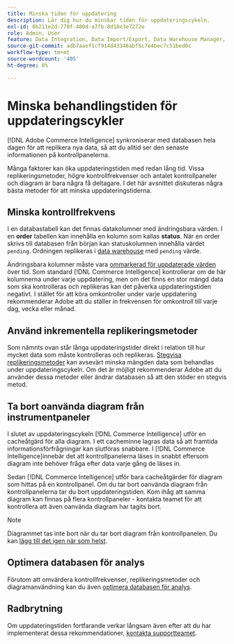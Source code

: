 ```yaml
---
title: Minska tiden för uppdatering
description: Lär dig hur du minskar tiden för uppdateringscykeln.
exl-id: 0b211e2d-770f-480d-a7fb-8d10e3e7272e
role: Admin, User
feature: Data Integration, Data Import/Export, Data Warehouse Manager, Dashboards
source-git-commit: adb7aaef1cf914d43348abf5c7e4bec7c51bed0c
workflow-type: tm+mt
source-wordcount: '405'
ht-degree: 0%

---
```


# Minska behandlingstiden för uppdateringscykler

[!DNL Adobe Commerce Intelligence] synkroniserar med databasen hela dagen för att replikera nya data, så att du alltid ser den senaste informationen på kontrollpanelerna.

Många faktorer kan öka uppdateringstiden med redan lång tid. Vissa replikeringsmetoder, högre kontrollfrekvenser och antalet kontrollpaneler och diagram är bara några få deltagare. I det här avsnittet diskuteras några bästa metoder för att minska uppdateringstiderna.

## Minska kontrollfrekvens

I en databastabell kan det finnas datakolumner med ändringsbara värden. I en **order** tabellen kan innehålla en kolumn som kallas **status**. När en order skrivs till databasen från början kan statuskolumnen innehålla värdet `pending`. Ordningen replikeras i [data warehouse](../data-analyst/data-warehouse-mgr/tour-dwm.md) med `pending` värde.

Ändringsbara kolumner måste vara [ommarkerad för uppdaterade värden](../data-analyst/data-warehouse-mgr/cfg-data-rechecks.md) över tid. Som standard [!DNL Commerce Intelligence] kontrollerar om de här kolumnerna under varje uppdatering, men om det finns en stor mängd data som ska kontrolleras och replikeras kan det påverka uppdateringstiden negativt. I stället för att köra omkontroller under varje uppdatering rekommenderar Adobe att du ställer in frekvensen för omkontroll till varje dag, vecka eller månad.

## Använd inkrementella replikeringsmetoder

Som nämnts ovan står långa uppdateringstider direkt i relation till hur mycket data som måste kontrolleras och replikeras. [Stegvisa replikeringsmetoder](../data-analyst/data-warehouse-mgr/cfg-replication-methods.md) kan avsevärt minska mängden data som behandlas under uppdateringscykeln. Om det är möjligt rekommenderar Adobe att du använder dessa metoder eller ändrar databasen så att den stöder en stegvis metod.

## Ta bort oanvända diagram från instrumentpaneler

I slutet av uppdateringscykeln [!DNL Commerce Intelligence] utför en cacheåtgärd för alla diagram. I ett cacheminne lagras data så att framtida informationsförfrågningar kan slutföras snabbare. I [!DNL Commerce Intelligence]innebär det att kontrollpanelerna läses in snabbt eftersom diagram inte behöver fråga efter data varje gång de läses in.

Sedan [!DNL Commerce Intelligence] utför bara cacheåtgärder för diagram som hittas på en kontrollpanel. Om du tar bort oanvända diagram från kontrollpanelerna tar du bort uppdateringstiden. Kom ihåg att samma diagram kan finnas på flera kontrollpaneler - kontakta teamet för att kontrollera att även oanvända diagram har tagits bort.

>[!NOTE]
>
>Diagrammet tas inte bort när du tar bort diagram från kontrollpanelen. Du kan [lägg till det igen när som helst](../data-user/dashboards/add-charts-dashboard.md).

## Optimera databasen för analys

Förutom att omvärdera kontrollfrekvenser, replikeringsmetoder och diagramanvändning kan du även [optimera databasen för analys](../best-practices/opt-db-analysis.md).

## Radbrytning

Om uppdateringstiden fortfarande verkar långsam även efter att du har implementerat dessa rekommendationer, [kontakta supportteamet](https://experienceleague.adobe.com/docs/commerce-knowledge-base/kb/troubleshooting/miscellaneous/mbi-service-policies.html).

